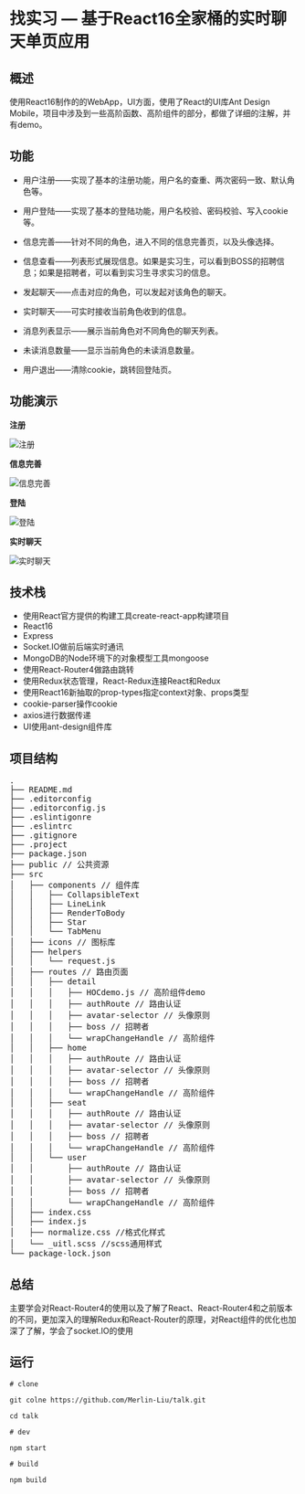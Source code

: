 # 找实习 — 基于React16全家桶的实时聊天单页应用

## 概述

使用React16制作的的WebApp，UI方面，使用了React的UI库Ant Design Mobile，项目中涉及到一些高阶函数、高阶组件的部分，都做了详细的注解，并有demo。

## 功能

* 用户注册——实现了基本的注册功能，用户名的查重、两次密码一致、默认角色等。

* 用户登陆——实现了基本的登陆功能，用户名校验、密码校验、写入cookie等。

* 信息完善——针对不同的角色，进入不同的信息完善页，以及头像选择。

* 信息查看——列表形式展现信息。如果是实习生，可以看到BOSS的招聘信息；如果是招聘者，可以看到实习生寻求实习的信息。

* 发起聊天——点击对应的角色，可以发起对该角色的聊天。

* 实时聊天——可实时接收当前角色收到的信息。

* 消息列表显示——展示当前角色对不同角色的聊天列表。

* 未读消息数量——显示当前角色的未读消息数量。

* 用户退出——清除cookie，跳转回登陆页。

## 功能演示

**注册**

![注册](./public/注册.gif)

**信息完善**

![信息完善](./public/信息完善.gif)

**登陆**

![登陆](./public/登陆.gif)

**实时聊天**

![实时聊天](./public/实时聊天.gif)

## 技术栈

* 使用React官方提供的构建工具create-react-app构建项目
* React16
* Express
* Socket.IO做前后端实时通讯
* MongoDB的Node环境下的对象模型工具mongoose
* 使用React-Router4做路由跳转
* 使用Redux状态管理，React-Redux连接React和Redux
* 使用React16新抽取的prop-types指定context对象、props类型
* cookie-parser操作cookie
* axios进行数据传递
* UI使用ant-design组件库

## 项目结构
<pre>
.
├── README.md
├── .editorconfig
├── .editorconfig.js
├── .eslintigonre
├── .eslintrc
├── .gitignore
├── .project
├── package.json
├── public // 公共资源
├── src
│   ├── components // 组件库
│   │   ├── CollapsibleText
│   │   ├── LineLink
│   │   ├── RenderToBody
│   │   ├── Star
│   │   └── TabMenu
│   ├── icons // 图标库
│   ├── helpers
│   │   └── request.js
│   ├── routes // 路由页面
│   │   ├── detail
│   │   │   ├── HOCdemo.js // 高阶组件demo
│   │   │   ├── authRoute // 路由认证
│   │   │   ├── avatar-selector // 头像原则
│   │   │   ├── boss // 招聘者
│   │   │   └── wrapChangeHandle // 高阶组件
│   │   ├── home
│   │   │   ├── authRoute // 路由认证
│   │   │   ├── avatar-selector // 头像原则
│   │   │   ├── boss // 招聘者
│   │   │   └── wrapChangeHandle // 高阶组件
│   │   ├── seat
│   │   │   ├── authRoute // 路由认证
│   │   │   ├── avatar-selector // 头像原则
│   │   │   ├── boss // 招聘者
│   │   │   └── wrapChangeHandle // 高阶组件
│   │   └── user
│   │       ├── authRoute // 路由认证
│   │       ├── avatar-selector // 头像原则
│   │       ├── boss // 招聘者
│   │       └── wrapChangeHandle // 高阶组件
│   ├── index.css
│   ├── index.js
│   ├── normalize.css //格式化样式
│   └── _uitl.scss //scss通用样式
└── package-lock.json
</pre>

## 总结

主要学会对React-Router4的使用以及了解了React、React-Router4和之前版本的不同，更加深入的理解Redux和React-Router的原理，对React组件的优化也加深了了解，学会了socket.IO的使用

## 运行

```
# clone 

git colne https://github.com/Merlin-Liu/talk.git

cd talk

# dev

npm start

# build

npm build
```